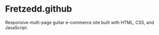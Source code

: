 # Fretzedd.github
Responsive multi-page guitar e-commerce site built with HTML, CSS, and JavaScript.

